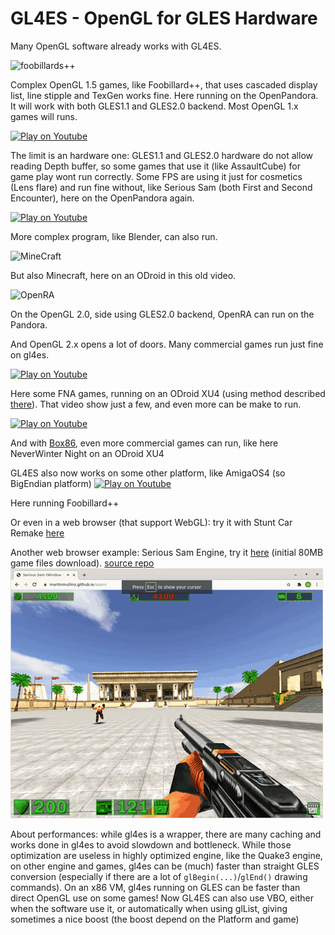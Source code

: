 GL4ES - OpenGL for GLES Hardware
====

Many OpenGL software already works with GL4ES.

![foobillards++](refs/foobillardplus.0000014748.png)

Complex OpenGL 1.5 games, like Foobillard++, that uses cascaded display list, line stipple and TexGen works fine. Here running on the OpenPandora. It will work with both GLES1.1 and GLES2.0 backend. Most OpenGL 1.x games will runs. 


[![Play on Youtube](https://img.youtube.com/vi/75FYb60L7zw/0.jpg)](https://www.youtube.com/watch?v=75FYb60L7zw)

The limit is an hardware one: GLES1.1 and GLES2.0 hardware do not allow reading Depth buffer, so some games that use it (like AssaultCube) for game play wont run correctly. Some FPS are using it just for cosmetics (Lens flare) and run fine without, like Serious Sam (both First and Second Encounter), here on the OpenPandora again.


[![Play on Youtube](https://img.youtube.com/vi/kJPb2jYiBoM/0.jpg)](https://www.youtube.com/watch?v=kJPb2jYiBoM)

More complex program, like Blender, can also run.


![MineCraft](media/minecraft.png)

But also Minecraft, here on an ODroid in this old video.


![OpenRA](refs/openra.0000031249.png)

On the OpenGL 2.0, side using GLES2.0 backend, OpenRA can run on the Pandora.


And OpenGL 2.x opens a lot of doors. Many commercial games run just fine on gl4es.

[![Play on Youtube](https://img.youtube.com/vi/VUoeHWuwlMU/0.jpg)](https://www.youtube.com/watch?v=VUoeHWuwlMU)

Here some FNA games, running on an ODroid XU4 (using method described [there](https://magazine.odroid.com/article/playing-modern-fna-games-on-the-odroid-platform/)). That video show just a few, and even more can be make to run.



[![Play on Youtube](https://img.youtube.com/vi/B4YN37z3-ws/0.jpg)](https://www.youtube.com/watch?v=B4YN37z3-ws)

And with [Box86](https://github.com/ptitSeb/box86), even more commercial games can run, like here NeverWinter Night on an ODroid XU4

GL4ES also now works on some other platform, like AmigaOS4 (so BigEndian platform)
[![Play on Youtube](https://img.youtube.com/vi/hQVabA_ReoQ/0.jpg)](https://www.youtube.com/watch?v=hQVabA_ReoQ)

Here running Foobillard++

Or even in a web browser (that support WebGL): try it with Stunt Car Remake [here](http://ptitseb.github.io/stuntcarremake/)

Another web browser example: Serious Sam Engine, try it [here](https://martinmullins.github.io/ssam/) (initial 80MB game files download).
[source repo](https://github.com/martinmullins/Serious-Engine)
[![Gif of Serious Engine](https://github.com/martinmullins/ssam/blob/main/ssam.gif?raw=true)](https://martinmullins.github.io/ssam/)

About performances: while gl4es is a wrapper, there are many caching and works done in gl4es to avoid slowdown and bottleneck. While  those optimization are useless in highly optimized engine, like the Quake3 engine, on other engine and games, gl4es can be (much) faster than straight GLES conversion (especially if there are a lot of `glBegin(...)`/`glEnd()` drawing commands). On an x86 VM, gl4es running on GLES can be faster than direct OpenGL use on some games!
Now GL4ES can also use VBO, either when the software use it, or automatically when using glList, giving sometimes a nice boost (the boost depend on the Platform and game)

